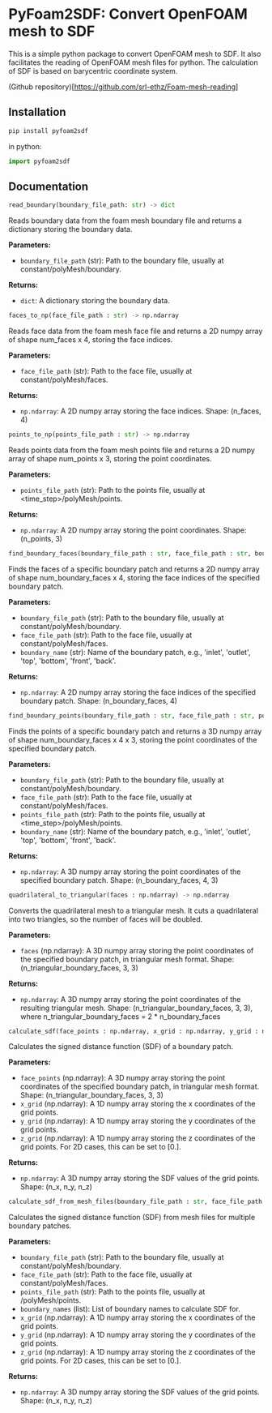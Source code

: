 # PyFoam2SDF: Convert OpenFOAM mesh to SDF

This is a simple python package to convert OpenFOAM mesh to SDF. It also facilitates the reading of OpenFOAM mesh files for python.
The calculation of SDF is based on barycentric coordinate system.

(Github repository)[https://github.com/srl-ethz/Foam-mesh-reading]

## Installation

```bash
pip install pyfoam2sdf
```

in python:

```python
import pyfoam2sdf
```

## Documentation

```python
read_boundary(boundary_file_path: str) -> dict
```

Reads boundary data from the foam mesh boundary file and returns a dictionary storing the boundary data.

**Parameters:**

- `boundary_file_path` (str): Path to the boundary file, usually at constant/polyMesh/boundary.

**Returns:**

- `dict`: A dictionary storing the boundary data.

```python
faces_to_np(face_file_path : str) -> np.ndarray
```

Reads face data from the foam mesh face file and returns a 2D numpy array of shape num_faces x 4, storing the face indices.

**Parameters:**

- `face_file_path` (str): Path to the face file, usually at constant/polyMesh/faces.

**Returns:**

- `np.ndarray`: A 2D numpy array storing the face indices. Shape: (n_faces, 4)

```python
points_to_np(points_file_path : str) -> np.ndarray
```

Reads points data from the foam mesh points file and returns a 2D numpy array of shape num_points x 3, storing the point coordinates.

**Parameters:**

- `points_file_path` (str): Path to the points file, usually at <time_step>/polyMesh/points.

**Returns:**

- `np.ndarray`: A 2D numpy array storing the point coordinates. Shape: (n_points, 3)

```python
find_boundary_faces(boundary_file_path : str, face_file_path : str, boundary_name : str) -> np.ndarray
```

Finds the faces of a specific boundary patch and returns a 2D numpy array of shape num_boundary_faces x 4, storing the face indices of the specified boundary patch.

**Parameters:**

- `boundary_file_path` (str): Path to the boundary file, usually at constant/polyMesh/boundary.
- `face_file_path` (str): Path to the face file, usually at constant/polyMesh/faces.
- `boundary_name` (str): Name of the boundary patch, e.g., 'inlet', 'outlet', 'top', 'bottom', 'front', 'back'.

**Returns:**

- `np.ndarray`: A 2D numpy array storing the face indices of the specified boundary patch. Shape: (n_boundary_faces, 4)

```python
find_boundary_points(boundary_file_path : str, face_file_path : str, points_file_path : str, boundary_name : str) -> np.ndarray
```

Finds the points of a specific boundary patch and returns a 3D numpy array of shape num_boundary_faces x 4 x 3, storing the point coordinates of the specified boundary patch.

**Parameters:**

- `boundary_file_path` (str): Path to the boundary file, usually at constant/polyMesh/boundary.
- `face_file_path` (str): Path to the face file, usually at constant/polyMesh/faces.
- `points_file_path` (str): Path to the points file, usually at <time_step>/polyMesh/points.
- `boundary_name` (str): Name of the boundary patch, e.g., 'inlet', 'outlet', 'top', 'bottom', 'front', 'back'.

**Returns:**

- `np.ndarray`: A 3D numpy array storing the point coordinates of the specified boundary patch. Shape: (n_boundary_faces, 4, 3)

```python
quadrilateral_to_triangular(faces : np.ndarray) -> np.ndarray
```

Converts the quadrilateral mesh to a triangular mesh. It cuts a quadrilateral into two triangles, so the number of faces will be doubled.

**Parameters:**

- `faces` (np.ndarray): A 3D numpy array storing the point coordinates of the specified boundary patch, in triangular mesh format. Shape: (n_triangular_boundary_faces, 3, 3)

**Returns:**

- `np.ndarray`: A 3D numpy array storing the point coordinates of the resulting triangular mesh. Shape: (n_triangular_boundary_faces, 3, 3), where n_triangular_boundary_faces = 2 * n_boundary_faces

```python
calculate_sdf(face_points : np.ndarray, x_grid : np.ndarray, y_grid : np.ndarray, z_grid : np.ndarray) -> np.ndarray
```

Calculates the signed distance function (SDF) of a boundary patch.

**Parameters:**

- `face_points` (np.ndarray): A 3D numpy array storing the point coordinates of the specified boundary patch, in triangular mesh format. Shape: (n_triangular_boundary_faces, 3, 3)
- `x_grid` (np.ndarray): A 1D numpy array storing the x coordinates of the grid points.
- `y_grid` (np.ndarray): A 1D numpy array storing the y coordinates of the grid points.
- `z_grid` (np.ndarray): A 1D numpy array storing the z coordinates of the grid points. For 2D cases, this can be set to [0.].

**Returns:**

- `np.ndarray`: A 3D numpy array storing the SDF values of the grid points. Shape: (n_x, n_y, n_z)

```python
calculate_sdf_from_mesh_files(boundary_file_path : str, face_file_path : str, points_file_path : str, boundary_names : list, x_grid : np.ndarray, y_grid : np.ndarray, z_grid : np.ndarray) -> np.ndarray
```

Calculates the signed distance function (SDF) from mesh files for multiple boundary patches.

**Parameters:**

- `boundary_file_path` (str): Path to the boundary file, usually at constant/polyMesh/boundary.
- `face_file_path` (str): Path to the face file, usually at constant/polyMesh/faces.
- `points_file_path` (str): Path to the points file, usually at <time step>/polyMesh/points.
- `boundary_names` (list): List of boundary names to calculate SDF for.
- `x_grid` (np.ndarray): A 1D numpy array storing the x coordinates of the grid points.
- `y_grid` (np.ndarray): A 1D numpy array storing the y coordinates of the grid points.
- `z_grid` (np.ndarray): A 1D numpy array storing the z coordinates of the grid points. For 2D cases, this can be set to [0.].

**Returns:**

- `np.ndarray`: A 3D numpy array storing the SDF values of the grid points. Shape: (n_x, n_y, n_z)
